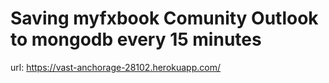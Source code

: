 # Saving myfxbook Comunity Outlook to mongodb every 15 minutes

url: https://vast-anchorage-28102.herokuapp.com/
